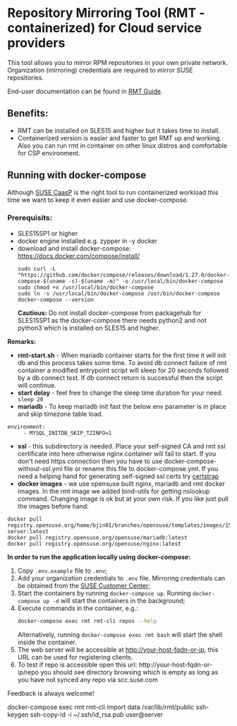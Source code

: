 # Repository Mirroring Tool (RMT - containerized) for Cloud service providers

This tool allows you to mirror RPM repositories in your own private network.
Organization (mirroring) credentials are required to mirror SUSE repositories.

End-user documentation can be found in [RMT Guide](https://documentation.suse.com/sles/15-SP1/html/SLES-all/book-rmt.html).

## Benefits:
* RMT can be installed on SLES15 and higher but it takes time to install.
* Containerized version is easier and faster to get RMT up and working. Also you can run rmt in container on other linux distros and comfortable for CSP environment.

## Running with docker-compose
Although [SUSE CaasP](https://www.suse.com/products/caas-platform/) is the right tool to run containerized workload this time we want to keep it even easier and use docker-compose.

### Prerequisits:
* SLES15SP1 or higher
* docker engine installed e.g. zypper in -y docker
* download and install docker-compose:
    https://docs.docker.com/compose/install/
    ```
    sudo curl -L "https://github.com/docker/compose/releases/download/1.27.0/docker-compose-$(uname -s)-$(uname -m)" -o /usr/local/bin/docker-compose
    sudo chmod +x /usr/local/bin/docker-compose
    sudo ln -s /usr/local/bin/docker-compose /usr/bin/docker-compose
    docker-compose --version
    ```
  __Cautious:__
  Do not install docker-compose from packagehub for SLES15SP1 as the docker-compose there needs python2 and not python3 which is installed on SLES15 and higher.
 
 __Remarks:__
 * __rmt-start.sh__ - When mariadb container starts for the first time it will init db and this process takes some time. To avoid db connect failure of rmt container a modified entrypoint script will sleep for 20 seconds followed by a db connect test. If db connect return is successful then the script will continue. 
 * __start delay__ - feel free to change the sleep time duration for your need.
 ``` sleep 20```
 * __mariadb__ - To keep mariadb init fast the below env parameter is in place and skip timezone table load.
 ```
 environment:
      - MYSQL_INITDB_SKIP_TZINFO=1
```
* __ssl__ - this subdirectory is needed. Place your self-signed CA and rmt ssl certificate into here otherwise nginx container will fail to start. If you don't need https connection then you have to use docker-compose-without-ssl.yml file or rename this file to docker-compose.yml. If you need a helping hand for generating self-signed ssl certs try [certstrap](https://github.com/square/certstrap)
* __docker images__ - we use opensuse built nginx, mariadb and rmt docker images. In the rmt image we added bind-utils for getting nslookup command. Changing image is ok but at your own risk. If you like just pull the images before hand:
```
docker pull registry.opensuse.org/home/bjin01/branches/opensuse/templates/images/15.2/images/opensuse/rmt-server:latest
docker pull registry.opensuse.org/opensuse/mariadb:latest
docker pull registry.opensuse.org/opensuse/nginx:latest
```
__In order to run the application locally using docker-compose:__

1. Copy `.env.example` file to `.env`;
2. Add your organization credentials to `.env` file. Mirroring credentials can be obtained from the [SUSE Customer Center](https://scc.suse.com/organization);
3. Start the containers by running `docker-compose up`. Running `docker-compose up -d` will start the containers in the background;
4. Execute commands in the container, e.g.:
    ```bash
    docker-compose exec rmt rmt-cli repos --help
    ```
    Alternatively, running `docker-compose exec rmt bash` will start the shell inside the container.
5. The web server will be accessible at [http://your-host-fqdn-or-ip](http://your-host-fqdn-or-ip/), this URL can be used for registering clients.
6. To test if repo is accessible open this url: http://your-host-fqdn-or-ip/repo you should see directory browsing which is empty as long as you have not synced any repo via scc.suse.com

Feedback is always welcome!


docker-compose exec rmt rmt-cli import data /var/lib/rmt/public
ssh-keygen
ssh-copy-id -i ~/.ssh/id_rsa.pub user@server
